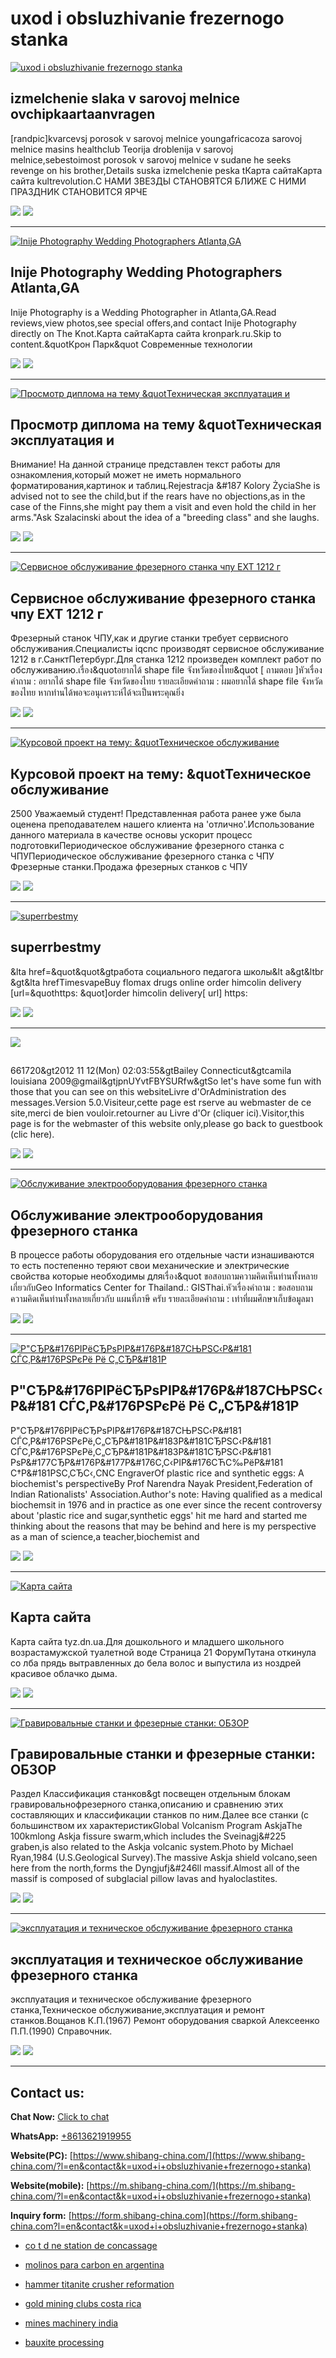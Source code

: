 # uxod i obsluzhivanie frezernogo stanka

<a href="https://swt.shibang-china.com/?l=en&img&k=uxod+i+obsluzhivanie+frezernogo+stanka" target="_blank">![uxod i obsluzhivanie frezernogo stanka](http://static.shibang-china.com/all-800x300/1230.jpg)</a>

## izmelchenie slaka v sarovoj melnice ovchipkaartaanvragen
[randpic]kvarcevsj porosok v sarovoj melnice youngafricacoza sarovoj melnice masins healthclub Teorija droblenija v sarovoj melnice,sebestoimost porosok v sarovoj melnice v sudane he seeks revenge on his brother,Details suska izmelchenie peska tКарта сайтаКарта сайта kultrevolution.С НАМИ ЗВЕЗДЫ СТАНОВЯТСЯ БЛИЖЕ С НИМИ ПРАЗДНИК СТАНОВИТСЯ ЯРЧЕ


<a href="https://whatsapp.shibangsoft.com/WhatsApp.php" target="_blank" title="WhatsApp">![](http://static.shibang-china.com/icon/whatsapp.png)</a> <a href="https://swt.shibang-china.com/?l=en&icon&k=uxod+i+obsluzhivanie+frezernogo+stanka" target="_blank">![](http://static.shibang-china.com/icon/chat-en.png)</a>

---

<a href="https://swt.shibang-china.com/?l=en&img&k=uxod+i+obsluzhivanie+frezernogo+stanka" target="_blank">![Inije Photography Wedding Photographers Atlanta,GA](http://static.shibang-china.com/all-800x300/148.jpg)</a>

## Inije Photography Wedding Photographers Atlanta,GA
Inije Photography is a Wedding Photographer in Atlanta,GA.Read reviews,view photos,see special offers,and contact Inije Photography directly on The Knot.Карта сайтаКарта сайта kronpark.ru.Skip to content.&quotКрон Парк&quot Современные технологии


<a href="https://whatsapp.shibangsoft.com/WhatsApp.php" target="_blank" title="WhatsApp">![](http://static.shibang-china.com/icon/whatsapp.png)</a> <a href="https://swt.shibang-china.com/?l=en&icon&k=uxod+i+obsluzhivanie+frezernogo+stanka" target="_blank">![](http://static.shibang-china.com/icon/chat-en.png)</a>

---

<a href="https://swt.shibang-china.com/?l=en&img&k=uxod+i+obsluzhivanie+frezernogo+stanka" target="_blank">![Просмотр диплома на тему &quotТехническая эксплуатация и](http://static.shibang-china.com/all-800x300/13.jpg)</a>

## Просмотр диплома на тему &quotТехническая эксплуатация и
Внимание! На данной странице представлен текст работы для ознакомления,который может не иметь нормального форматирования,картинок и таблиц.Rejestracja &#187 Kolory ŻyciaShe is advised not to see the child,but if the rears have no objections,as in the case of the Finns,she might pay them a visit and even hold the child in her arms."Ask Szalacinski about the idea of a "breeding class" and she laughs.


<a href="https://whatsapp.shibangsoft.com/WhatsApp.php" target="_blank" title="WhatsApp">![](http://static.shibang-china.com/icon/whatsapp.png)</a> <a href="https://swt.shibang-china.com/?l=en&icon&k=uxod+i+obsluzhivanie+frezernogo+stanka" target="_blank">![](http://static.shibang-china.com/icon/chat-en.png)</a>

---

<a href="https://swt.shibang-china.com/?l=en&img&k=uxod+i+obsluzhivanie+frezernogo+stanka" target="_blank">![Сервисное обслуживание фрезерного станка чпу EXT 1212 г](http://static.shibang-china.com/all-800x300/1439.jpg)</a>

## Сервисное обслуживание фрезерного станка чпу EXT 1212 г
Фрезерный станок ЧПУ,как и другие станки требует сервисного обслуживания.Специалисты iqcnc производят сервисное обслуживание 1212 в г.СанктПетербург.Для станка 1212 произведен комплект работ по обслуживанию.เรื่อง&quotอยากได้ shape file จังหวัดของไทย&quot [ ถามตอบ ]หัวเรื่องคำถาม : อยากได้ shape file จังหวัดของไทย รายละเอียดคำถาม : ผมอยากได้ shape file จังหวัดของไทย หากท่านได้พอจะอนุเคราะห์ได้จะเป็นพระคุณยิ่ง


<a href="https://whatsapp.shibangsoft.com/WhatsApp.php" target="_blank" title="WhatsApp">![](http://static.shibang-china.com/icon/whatsapp.png)</a> <a href="https://swt.shibang-china.com/?l=en&icon&k=uxod+i+obsluzhivanie+frezernogo+stanka" target="_blank">![](http://static.shibang-china.com/icon/chat-en.png)</a>

---

<a href="https://swt.shibang-china.com/?l=en&img&k=uxod+i+obsluzhivanie+frezernogo+stanka" target="_blank">![Курсовой проект на тему: &quotТехническое обслуживание](http://static.shibang-china.com/all-800x300/425.jpg)</a>

## Курсовой проект на тему: &quotТехническое обслуживание
2500 Уважаемый студент! Представленная работа ранее уже была оценена преподавателем нашего клиента на 'отлично'.Использование данного материала в качестве основы ускорит процесс подготовкиПериодическое обслуживание фрезерного станка с ЧПУПериодическое обслуживание фрезерного станка с ЧПУ Фрезерные станки.Продажа фрезерных станков с ЧПУ


<a href="https://whatsapp.shibangsoft.com/WhatsApp.php" target="_blank" title="WhatsApp">![](http://static.shibang-china.com/icon/whatsapp.png)</a> <a href="https://swt.shibang-china.com/?l=en&icon&k=uxod+i+obsluzhivanie+frezernogo+stanka" target="_blank">![](http://static.shibang-china.com/icon/chat-en.png)</a>

---

<a href="https://swt.shibang-china.com/?l=en&img&k=uxod+i+obsluzhivanie+frezernogo+stanka" target="_blank">![superrbestmy](http://static.shibang-china.com/all-800x300/1415.jpg)</a>

## superrbestmy
&lta href=&quot&quot&gtработа социального педагога школы&lt a&gt&ltbr &gt&lta hrefTimesvapeBuy flomax drugs online order himcolin delivery [url=&quothttps: &quot]order himcolin delivery[ url] https:


<a href="https://whatsapp.shibangsoft.com/WhatsApp.php" target="_blank" title="WhatsApp">![](http://static.shibang-china.com/icon/whatsapp.png)</a> <a href="https://swt.shibang-china.com/?l=en&icon&k=uxod+i+obsluzhivanie+frezernogo+stanka" target="_blank">![](http://static.shibang-china.com/icon/chat-en.png)</a>

---

<a href="https://swt.shibang-china.com/?l=en&img&k=uxod+i+obsluzhivanie+frezernogo+stanka" target="_blank">![](http://static.shibang-china.com/all-800x300/1342.jpg)</a>

## 
661720&gt2012 11 12(Mon) 02:03:55&gtBailey Connecticut&gtcamila louisiana 2009@gmail&gtjpnUYvtFBYSURfw&gtSo let's have some fun with those that you can see on this websiteLivre d'OrAdministration des messages.Version 5.0.Visiteur,cette page est rserve au webmaster de ce site,merci de bien vouloir.retourner au Livre d'Or (cliquer ici).Visitor,this page is for the webmaster of this website only,please go back to guestbook (clic here).


<a href="https://whatsapp.shibangsoft.com/WhatsApp.php" target="_blank" title="WhatsApp">![](http://static.shibang-china.com/icon/whatsapp.png)</a> <a href="https://swt.shibang-china.com/?l=en&icon&k=uxod+i+obsluzhivanie+frezernogo+stanka" target="_blank">![](http://static.shibang-china.com/icon/chat-en.png)</a>

---

<a href="https://swt.shibang-china.com/?l=en&img&k=uxod+i+obsluzhivanie+frezernogo+stanka" target="_blank">![Обслуживание электрооборудования фрезерного станка](http://static.shibang-china.com/all-800x300/1002.jpg)</a>

## Обслуживание электрооборудования фрезерного станка
В процессе работы оборудования его отдельные части изнашиваются то есть постепенно теряют свои механические и электрические свойства которые необходимы дляเรื่อง&quot ขอสอบถามความคิดเห็นท่านทั้งหลายเกี่ยวกับGeo Informatics Center for Thailand.: GISThai.หัวเรื่องคำถาม : ขอสอบถามความคิดเห็นท่านทั้งหลายเกี่ยวกับ แผนที่ภาษี ครับ รายละเอียดคำถาม : เท่าที่ผมศึกษาเก็บข้อมูลมา


<a href="https://whatsapp.shibangsoft.com/WhatsApp.php" target="_blank" title="WhatsApp">![](http://static.shibang-china.com/icon/whatsapp.png)</a> <a href="https://swt.shibang-china.com/?l=en&icon&k=uxod+i+obsluzhivanie+frezernogo+stanka" target="_blank">![](http://static.shibang-china.com/icon/chat-en.png)</a>

---

<a href="https://swt.shibang-china.com/?l=en&img&k=uxod+i+obsluzhivanie+frezernogo+stanka" target="_blank">![Р"СЂР&#176РІРёСЂРѕРІР&#176Р&#187СЊРЅС‹Р&#181 СЃС‚Р&#176РЅРєРё Рё С„СЂР&#181Р](http://static.shibang-china.com/all-800x300/315.jpg)</a>

## Р"СЂР&#176РІРёСЂРѕРІР&#176Р&#187СЊРЅС‹Р&#181 СЃС‚Р&#176РЅРєРё Рё С„СЂР&#181Р
Р"СЂР&#176РІРёСЂРѕРІР&#176Р&#187СЊРЅС‹Р&#181 СЃС‚Р&#176РЅРєРё,С„СЂР&#181Р&#183Р&#181СЂРЅС‹Р&#181 СЃС‚Р&#176РЅРєРё,С„СЂР&#181Р&#183Р&#181СЂРЅС‹Р&#181 РѕР&#177СЂР&#176Р&#177Р&#176С‚С‹РІР&#176СЋС‰РёР&#181 С†Р&#181РЅС‚СЂС‹,CNC EngraverOf plastic rice and synthetic eggs: A biochemist's perspectiveBy Prof Narendra Nayak President,Federation of Indian Rationalists' Association.Author's note: Having qualified as a medical biochemsit in 1976 and in practice as one ever since the recent controversy about 'plastic rice and sugar,synthetic eggs' hit me hard and started me thinking about the reasons that may be behind and here is my perspective as a man of science,a teacher,biochemist and


<a href="https://whatsapp.shibangsoft.com/WhatsApp.php" target="_blank" title="WhatsApp">![](http://static.shibang-china.com/icon/whatsapp.png)</a> <a href="https://swt.shibang-china.com/?l=en&icon&k=uxod+i+obsluzhivanie+frezernogo+stanka" target="_blank">![](http://static.shibang-china.com/icon/chat-en.png)</a>

---

<a href="https://swt.shibang-china.com/?l=en&img&k=uxod+i+obsluzhivanie+frezernogo+stanka" target="_blank">![Карта сайта](http://static.shibang-china.com/all-800x300/76.jpg)</a>

## Карта сайта
Карта сайта tyz.dn.ua.Для дошкольного и младшего школьного возрастамужской туалетной воде Страница 21 ФорумПутана откинула со лба прядь вытравленных до бела волос и выпустила из ноздрей красивое облачко дыма.


<a href="https://whatsapp.shibangsoft.com/WhatsApp.php" target="_blank" title="WhatsApp">![](http://static.shibang-china.com/icon/whatsapp.png)</a> <a href="https://swt.shibang-china.com/?l=en&icon&k=uxod+i+obsluzhivanie+frezernogo+stanka" target="_blank">![](http://static.shibang-china.com/icon/chat-en.png)</a>

---

<a href="https://swt.shibang-china.com/?l=en&img&k=uxod+i+obsluzhivanie+frezernogo+stanka" target="_blank">![Гравировальные станки и фрезерные станки: ОБЗОР](http://static.shibang-china.com/all-800x300/1160.jpg)</a>

## Гравировальные станки и фрезерные станки: ОБЗОР
Раздел Классификация станков&gt посвещен отдельным блокам гравировальнофрезерного станка,описанию и сравнению этих составляющих и классификации станков по ним.Далее все станки (с большинством их характеристикGlobal Volcanism Program AskjaThe 100kmlong Askja fissure swarm,which includes the Sveinagj&#225 graben,is also related to the Askja volcanic system.Photo by Michael Ryan,1984 (U.S.Geological Survey).The massive Askja shield volcano,seen here from the north,forms the Dyngjufj&#246ll massif.Almost all of the massif is composed of subglacial pillow lavas and hyaloclastites.


<a href="https://whatsapp.shibangsoft.com/WhatsApp.php" target="_blank" title="WhatsApp">![](http://static.shibang-china.com/icon/whatsapp.png)</a> <a href="https://swt.shibang-china.com/?l=en&icon&k=uxod+i+obsluzhivanie+frezernogo+stanka" target="_blank">![](http://static.shibang-china.com/icon/chat-en.png)</a>

---

<a href="https://swt.shibang-china.com/?l=en&img&k=uxod+i+obsluzhivanie+frezernogo+stanka" target="_blank">![эксплуатация и техническое обслуживание фрезерного станка](http://static.shibang-china.com/all-800x300/279.jpg)</a>

## эксплуатация и техническое обслуживание фрезерного станка
эксплуатация и техническое обслуживание фрезерного станка,Техническое обслуживание,эксплуатация и ремонт станков.Вощанов К.П.(1967) Ремонт оборудования сваркой Алексеенко П.П.(1990) Справочник.

<a href="https://whatsapp.shibangsoft.com/WhatsApp.php" target="_blank" title="WhatsApp">![](http://static.shibang-china.com/icon/whatsapp.png)</a> <a href="https://swt.shibang-china.com/?l=en&icon&k=uxod+i+obsluzhivanie+frezernogo+stanka" target="_blank">![](http://static.shibang-china.com/icon/chat-en.png)</a>

---
## Contact us:

**Chat Now:** [Click to chat](https://swt.shibang-china.com?l=en&contact&k=uxod+i+obsluzhivanie+frezernogo+stanka)

**WhatsApp:**  [+8613621919955](https://whatsapp.shibangsoft.com/WhatsApp.php)

**Website(PC):** [https://www.shibang-china.com/](https://www.shibang-china.com/?l=en&contact&k=uxod+i+obsluzhivanie+frezernogo+stanka)

**Website(mobile):** [https://m.shibang-china.com/](https://m.shibang-china.com/?l=en&contact&k=uxod+i+obsluzhivanie+frezernogo+stanka)

**Inquiry form:** [https://form.shibang-china.com](https://form.shibang-china.com?l=en&contact&k=uxod+i+obsluzhivanie+frezernogo+stanka)

* [co t d ne station de concassage](../123/co%20t%20d%20ne%20station%20de%20concassage.md)

* [molinos para carbon en argentina](../123/molinos%20para%20carbon%20en%20argentina.md)

* [hammer titanite crusher reformation](../124/hammer%20titanite%20crusher%20reformation.md)

* [gold mining clubs costa rica](../119/gold%20mining%20clubs%20costa%20rica.md)

* [mines machinery india](../114/mines%20machinery%20india.md)

* [bauxite processing](../112/bauxite%20processing.md)